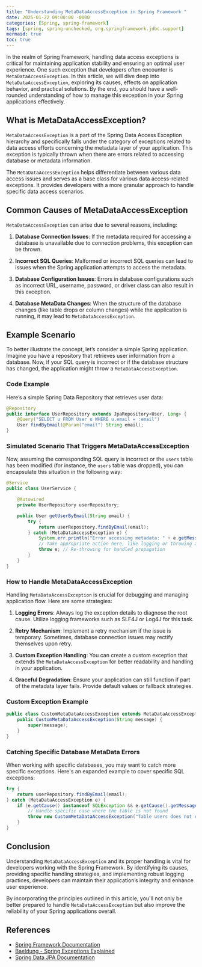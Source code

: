 ```yaml
---
title: "Understanding MetaDataAccessException in Spring Framework "
date: 2025-01-22 09:00:00 -0000
categories: [Spring, spring-framework]
tags: [spring, spring-unchecked, org.springframework.jdbc.support]
mermaid: true
toc: true
---
```



In the realm of Spring Framework, handling data access exceptions is critical for maintaining application stability and ensuring an optimal user experience. One such exception that developers often encounter is `MetaDataAccessException`. In this article, we will dive deep into `MetaDataAccessException`, exploring its causes, effects on application behavior, and practical solutions. By the end, you should have a well-rounded understanding of how to manage this exception in your Spring applications effectively.

## What is MetaDataAccessException?

`MetaDataAccessException` is a part of the Spring Data Access Exception hierarchy and specifically falls under the category of exceptions related to data access efforts concerning the metadata layer of your application. This exception is typically thrown when there are errors related to accessing database or metadata information. 

The `MetaDataAccessException` helps differentiate between various data access issues and serves as a base class for various data access-related exceptions. It provides developers with a more granular approach to handle specific data access scenarios.

## Common Causes of MetaDataAccessException

`MetaDataAccessException` can arise due to several reasons, including:

1. **Database Connection Issues**: If the metadata required for accessing a database is unavailable due to connection problems, this exception can be thrown.
  
2. **Incorrect SQL Queries**: Malformed or incorrect SQL queries can lead to issues when the Spring application attempts to access the metadata.

3. **Database Configuration Issues**: Errors in database configurations such as incorrect URL, username, password, or driver class can also result in this exception.

4. **Database MetaData Changes**: When the structure of the database changes (like table drops or column changes) while the application is running, it may lead to `MetaDataAccessException`.

## Example Scenario

To better illustrate the concept, let’s consider a simple Spring application. Imagine you have a repository that retrieves user information from a database. Now, if your SQL query is incorrect or if the database structure has changed, the application might throw a `MetaDataAccessException`.

### Code Example

Here’s a simple Spring Data Repository that retrieves user data:

```java
@Repository
public interface UserRepository extends JpaRepository<User, Long> {
    @Query("SELECT u FROM User u WHERE u.email = :email")
    User findByEmail(@Param("email") String email);
}
```

### Simulated Scenario That Triggers MetaDataAccessException

Now, assuming the corresponding SQL query is incorrect or the `users` table has been modified (for instance, the `users` table was dropped), you can encapsulate this situation in the following way:

```java
@Service
public class UserService {

    @Autowired
    private UserRepository userRepository;

    public User getUserByEmail(String email) {
        try {
            return userRepository.findByEmail(email);
        } catch (MetaDataAccessException e) {
            System.err.println("Error accessing metadata: " + e.getMessage());
            // Take appropriate action here, like logging or throwing a custom exception
            throw e; // Re-throwing for handled propagation
        }
    }
}
```

### How to Handle MetaDataAccessException

Handling `MetaDataAccessException` is crucial for debugging and managing application flow. Here are some strategies:

1. **Logging Errors**: Always log the exception details to diagnose the root cause. Utilize logging frameworks such as SLF4J or Log4J for this task.

2. **Retry Mechanism**: Implement a retry mechanism if the issue is temporary. Sometimes, database connection issues may rectify themselves upon retry.

3. **Custom Exception Handling**: You can create a custom exception that extends the `MetaDataAccessException` for better readability and handling in your application.

4. **Graceful Degradation**: Ensure your application can still function if part of the metadata layer fails. Provide default values or fallback strategies.

### Custom Exception Example

```java
public class CustomMetaDataAccessException extends MetaDataAccessException {
    public CustomMetaDataAccessException(String message) {
        super(message);
    }
}
```

### Catching Specific Database MetaData Errors

When working with specific databases, you may want to catch more specific exceptions. Here's an expanded example to cover specific SQL exceptions:

```java
try {
    return userRepository.findByEmail(email);
} catch (MetaDataAccessException e) {
    if (e.getCause() instanceof SQLException && e.getCause().getMessage().contains("Table not found")) {
        // Handle specific case where the table is not found
        throw new CustomMetaDataAccessException("Table users does not exist");
    }
}
```

## Conclusion

Understanding `MetaDataAccessException` and its proper handling is vital for developers working with the Spring Framework. By identifying its causes, providing specific handling strategies, and implementing robust logging practices, developers can maintain their application’s integrity and enhance user experience.

By incorporating the principles outlined in this article, you'll not only be better prepared to handle `MetaDataAccessException` but also improve the reliability of your Spring applications overall.

## References

- [Spring Framework Documentation](https://docs.spring.io/spring-framework/docs)
- [Baeldung - Spring Exceptions Explained](https://www.baeldung.com/spring-exceptions)
- [Spring Data JPA Documentation](https://docs.spring.io/spring-data/jpa/docs/current/reference/html/#reference)